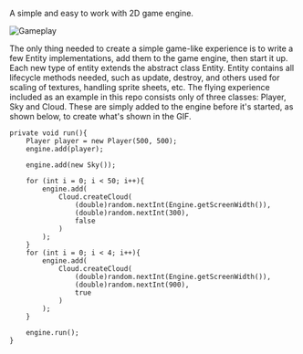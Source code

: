 A simple and easy to work with 2D game engine.

![Gameplay](https://github.com/gomsim/2DGameEngine/blob/master/demo/flygplansdemo.gif)

The only thing needed to create a simple game-like experience is to write a few Entity implementations, add them to the game engine, then start it up. Each new type of entity extends the abstract class Entity. Entity contains all lifecycle methods needed, such as update, destroy, and others used for scaling of textures, handling sprite sheets, etc.
The flying experience included as an example in this repo consists only of three classes: Player, Sky and Cloud. These are simply added to the engine before it's started, as shown below, to create what's shown in the GIF.

    private void run(){
        Player player = new Player(500, 500);
        engine.add(player);

        engine.add(new Sky());

        for (int i = 0; i < 50; i++){
            engine.add(
                Cloud.createCloud(
                    (double)random.nextInt(Engine.getScreenWidth()),
                    (double)random.nextInt(300),
                    false
                )
            );
        }
        for (int i = 0; i < 4; i++){
            engine.add(
                Cloud.createCloud(
                    (double)random.nextInt(Engine.getScreenWidth()),
                    (double)random.nextInt(900),
                    true
                )
            );
        }

        engine.run();
    }

